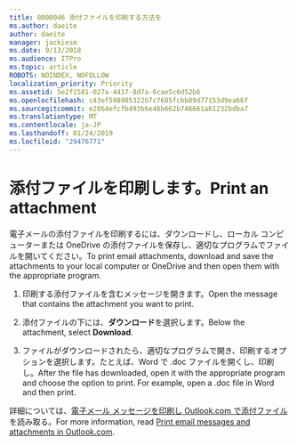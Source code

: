 ```yaml
---
title: 8000046 添付ファイルを印刷する方法を
ms.author: daeite
author: daeite
manager: jackiesm
ms.date: 9/13/2018
ms.audience: ITPro
ms.topic: article
ROBOTS: NOINDEX, NOFOLLOW
localization_priority: Priority
ms.assetid: 5e2f1581-027a-4417-8d7a-6cae5c6d52b6
ms.openlocfilehash: c43ef598905322b7c7685fcbb89d77153d9ea66f
ms.sourcegitcommit: e2864efcfb493b6e46b662b746661a61232bdba7
ms.translationtype: MT
ms.contentlocale: ja-JP
ms.lasthandoff: 01/24/2019
ms.locfileid: "29476771"
---
```

# <a name="print-an-attachment"></a><span data-ttu-id="9601f-102">添付ファイルを印刷します。</span><span class="sxs-lookup"><span data-stu-id="9601f-102">Print an attachment</span></span>

<span data-ttu-id="9601f-103">電子メールの添付ファイルを印刷するには、ダウンロードし、ローカル コンピューターまたは OneDrive の添付ファイルを保存し、適切なプログラムでファイルを開いてください。</span><span class="sxs-lookup"><span data-stu-id="9601f-103">To print email attachments, download and save the attachments to your local computer or OneDrive and then open them with the appropriate program.</span></span>
  
1. <span data-ttu-id="9601f-104">印刷する添付ファイルを含むメッセージを開きます。</span><span class="sxs-lookup"><span data-stu-id="9601f-104">Open the message that contains the attachment you want to print.</span></span>
    
2. <span data-ttu-id="9601f-105">添付ファイルの下には、**ダウンロード**を選択します。</span><span class="sxs-lookup"><span data-stu-id="9601f-105">Below the attachment, select **Download**.</span></span> 
    
3. <span data-ttu-id="9601f-p101">ファイルがダウンロードされたら、適切なプログラムで開き、印刷するオプションを選択します。たとえば、Word で .doc ファイルを開くし、印刷し。</span><span class="sxs-lookup"><span data-stu-id="9601f-p101">After the file has downloaded, open it with the appropriate program and choose the option to print. For example, open a .doc file in Word and then print.</span></span>
    
<span data-ttu-id="9601f-108">詳細については、[電子メール メッセージを印刷し Outlook.com で添付ファイル](https://go.microsoft.com/fwlink/?linkid=2021110&amp;clcid=0x409)を読み取る。</span><span class="sxs-lookup"><span data-stu-id="9601f-108">For more information, read [Print email messages and attachments in Outlook.com](https://go.microsoft.com/fwlink/?linkid=2021110&amp;clcid=0x409).</span></span>
  

